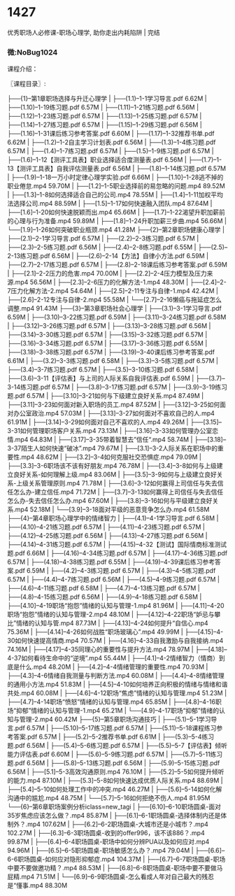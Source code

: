 # 1427
优秀职场人必修课-职场心理学, 助你走出内耗陷阱 | 完结
### 微:NoBug1024 


课程介绍：

〖课程目录〗:

├──{1}–第1章职场选择与升迁心理学
| ├──(1.1)–1-1学习导言.pdf 6.62M
| ├──(1.10)–1-19练习题.pdf 6.57M
| ├──(1.11)–1-21练习题.pdf 6.56M
| ├──(1.12)–1-23练习题.pdf 6.57M
| ├──(1.13)–1-25练习题.pdf 6.57M
| ├──(1.14)–1-27练习题.pdf 6.57M
| ├──(1.15)–1-29练习题.pdf 6.56M
| ├──(1.16)–1-31课后练习参考答案.pdf 6.60M
| ├──(1.17)–1-32推荐书单.pdf 6.62M
| ├──(1.2)–1-2自主学习计划表.pdf 6.56M
| ├──(1.3)–1-4练习题.pdf 6.57M
| ├──(1.4)–1-7练习题.pdf 6.57M
| ├──(1.5)–1-9练习题.pdf 6.57M
| ├──(1.6)–1-12【测评工具表】职业选择适合度测量表.pdf 6.56M
| ├──(1.7)–1-13【测评工具表】自我评估测量表.pdf 6.56M
| ├──(1.8)–1-14练习题.pdf 6.57M
| ├──(1.9)–1-18一万小时定律心理学实验.pdf 6.66M
| ├──[1.10]–1-28逃不掉的职业倦怠.mp4 59.70M
| ├──[1.2]–1-5职业选择前的易忽略的问题.mp4 89.52M
| ├──[1.3]–1-8如何选择适合自己的公司.mp4 78.55M
| ├──[1.4]–1-11加权平均法选择公司.mp4 88.59M
| ├──[1.5]–1-17如何快速融入团队.mp4 87.64M
| ├──[1.6]–1-20如何快速脱颖而出.mp4 65.66M
| ├──[1.7]–1-22渴望升职加薪前的心理与行为准备.mp4 59.89M
| ├──[1.8]–1-24升职加薪三步曲.mp4 56.66M
| └──[1.9]–1-26如何突破职业瓶颈.mp4 41.28M
├──{2}–第2章职场健康心理学
| ├──(2.1)–2-1学习导言.pdf 6.57M
| ├──(2.2)–2-3练习题.pdf 6.57M
| ├──(2.3)–2-5练习题.pdf 6.56M
| ├──(2.4)–2-8练习题.pdf 6.55M
| ├──(2.5)–2-13练习题.pdf 6.56M
| ├──(2.6)–2-14【方法】自律小方法.pdf 6.59M
| ├──(2.7)–2-17练习题.pdf 6.57M
| ├──(2.8)–2-18课后练习参考答案.pdf 6.59M
| ├──[2.1]–2-2压力的危害.mp4 70.00M
| ├──[2.2]–2-4压力模型及压力来源.mp4 56.56M
| ├──[2.3]–2-6压力的化解方法-1.mp4 48.30M
| ├──[2.4]–2-7压力化解方法-2.mp4 54.64M
| ├──[2.5]–2-11专注与自律-1.mp4 42.42M
| ├──[2.6]–2-12专注与自律-2.mp4 55.58M
| └──[2.7]–2-16懒癌与拖延症怎么调整.mp4 91.43M
├──{3}–第3章职场社会心理学
| ├──(3.1)–3-1学习导言.pdf 6.59M
| ├──(3.10)–3-22练习题.pdf 6.59M
| ├──(3.11)–3-24练习题.pdf 6.58M
| ├──(3.12)–3-26练习题.pdf 6.57M
| ├──(3.13)–3-28练习题.pdf 6.56M
| ├──(3.14)–3-30练习题.pdf 6.57M
| ├──(3.15)–3-32练习题.pdf 6.57M
| ├──(3.16)–3-34练习题.pdf 6.57M
| ├──(3.17)–3-36练习题.pdf 6.55M
| ├──(3.18)–3-38练习题.pdf 6.57M
| ├──(3.19)–3-40课后练习参考答案.pdf 6.61M
| ├──(3.2)–3-3练习题.pdf 6.58M
| ├──(3.3)–3-5练习题.pdf 6.57M
| ├──(3.4)–3-7练习题.pdf 6.57M
| ├──(3.5)–3-10练习题.pdf 6.58M
| ├──(3.6)–3-11【评估表】与上司的人际关系自我评估表.pdf 6.59M
| ├──(3.7)–3-14练习题.pdf 6.57M
| ├──(3.8)–3-17练习题.pdf 6.57M
| ├──(3.9)–3-19练习题.pdf 6.57M
| ├──[3.10]–3-21如何与下级建立良好关系.mp4 87.49M
| ├──[3.11]–3-23如何面对新入职场的员工.mp4 87.52M
| ├──[3.12]–3-25如何面对办公室政治.mp4 57.03M
| ├──[3.13]–3-27如何面对不喜欢自己的人.mp4 61.91M
| ├──[3.14]–3-29如何面对自己不喜欢的人.mp4 49.26M
| ├──[3.15]–3-31如何管理职场客户关系.mp4 73.13M
| ├──[3.16]–3-33如何管理办公室恋情.mp4 64.83M
| ├──[3.17]–3-35带着智慧去”信任“.mp4 58.74M
| ├──[3.18]–3-37陌生人如何快速“破冰”.mp4 79.67M
| ├──[3.1]–3-2人际关系在职场中的重要性.mp4 48.62M
| ├──[3.2]–3-4如何克服社交恐惧症.mp4 79.09M
| ├──[3.3]–3-6职场该不该有好朋友.mp4 76.78M
| ├──[3.4]–3-8如何与上级建立良好关系-如何理解上级.mp4 83.06M
| ├──[3.5]–3-9如何与上级建立良好关系-上级关系管理原则.mp4 71.78M
| ├──[3.6]–3-12如何赢得上司信任与失去信任怎么办-建立信任.mp4 71.72M
| ├──[3.7]–3-13如何赢得上司信任与失去信任怎么办-失去信任怎么办.mp4 67.60M
| ├──[3.8]–3-16如何与平级建立良好关系.mp4 52.18M
| └──[3.9]–3-18面对平级的恶意竞争怎么办.mp4 61.58M
├──{4}–第4章职场心理学中的情绪智力
| ├──(4.1)–4-1学习导言.pdf 6.58M
| ├──(4.10)–4-21练习题.pdf 6.57M
| ├──(4.11)–4-23练习题.pdf 6.57M
| ├──(4.12)–4-25练习题.pdf 6.56M
| ├──(4.13)–4-27练习题.pdf 6.56M
| ├──(4.14)–4-31练习题.pdf 6.57M
| ├──(4.15)–4-32【测试】国际情商标准测试题.pdf 6.66M
| ├──(4.16)–4-34练习题.pdf 6.57M
| ├──(4.17)–4-36练习题.pdf 6.57M
| ├──(4.18)–4-38练习题.pdf 6.55M
| ├──(4.19)–4-39课后练习参考答案.pdf 6.59M
| ├──(4.2)–4-3练习题.pdf 6.57M
| ├──(4.3)–4-5练习题.pdf 6.57M
| ├──(4.4)–4-7练习题.pdf 6.56M
| ├──(4.5)–4-9练习题.pdf 6.57M
| ├──(4.6)–4-11练习题.pdf 6.58M
| ├──(4.7)–4-13练习题.pdf 6.57M
| ├──(4.8)–4-15练习题.pdf 6.56M
| ├──(4.9)–4-18练习题.pdf 6.58M
| ├──[4.10]–4-19职场“抱怨”情绪的认知与管理-1.mp4 81.96M
| ├──[4.11]–4-20职场“抱怨”情绪的认知与管理-2.mp4 48.10M
| ├──[4.12]–4-22职场“妒忌与攀比”情绪的认知与管.mp4 87.73M
| ├──[4.13]–4-24如何提升“自信心.mp4 75.36M
| ├──[4.14]–4-26如何战胜“职场玻璃心”.mp4 49.99M
| ├──[4.15]–4-30如何快速提高情商.mp4 70.57M
| ├──[4.16]–4-33自我激励与自我接纳.mp4 74.16M
| ├──[4.17]–4-35同理心的重要性与提升方法.mp4 78.97M
| ├──[4.18]–4-37如何看待生命中的“逆境”.mp4 55.44M
| ├──[4.1]–4-2情绪智力（情商）到底是什么.mp4 48.20M
| ├──[4.2]–4-4情绪管理的重要性.mp4 70.93M
| ├──[4.3]–4-6情绪自我测量与判断方法.mp4 60.08M
| ├──[4.4]–4-8情绪管理的通用小方法.mp4 51.83M
| ├──[4.5]–4-10如何培养正向积极的情绪与情绪和谐共处.mp4 60.08M
| ├──[4.6]–4-12职场“焦虑”情绪的认知与管理.mp4 51.23M
| ├──[4.7]–4-14职场“愤怒”情绪的认知与管理.mp4 65.85M
| ├──[4.8]–4-16职场“抑郁”情绪的认知与管理-1.mp4 65.21M
| └──[4.9]–4-17职场“抑郁”情绪的认知与管理-2.mp4 60.42M
├──{5}–第5章职场沟通技巧
| ├──(5.1)–5-1学习导言.pdf 6.57M
| ├──(5.10)–5-17练习题.pdf 6.57M
| ├──(5.11)–5-18课程练习参考答案.pdf 6.57M
| ├──(5.2)–5-2推荐书单.pdf 6.61M
| ├──(5.3)–5-4练习题.pdf 6.56M
| ├──(5.4)–5-6练习题.pdf 6.57M
| ├──(5.5)–5-7【评估表】倾听能力评估表.pdf 6.60M
| ├──(5.6)–5-9练习题.pdf 6.57M
| ├──(5.7)–5-11练习题.pdf 6.56M
| ├──(5.8)–5-13练习题.pdf 6.56M
| ├──(5.9)–5-15练习题.pdf 6.56M
| ├──[5.1]–5-3高效沟通原则.mp4 76.10M
| ├──[5.2]–5-5如何提升倾听的能力.mp4 87.10M
| ├──[5.3]–5-8如何快速达成优质人际关系.mp4 88.69M
| ├──[5.4]–5-10如何处理工作中的冲突.mp4 46.27M
| ├──[5.6]–5-14如何化解沟通中的尴尬.mp4 48.75M
| └──[5.7]–5-16如何拒绝不伤人.mp4 81.95M
└──{6}–第6章职场案例分析iclass=new_tagi
| ├──[6.10]–6-10职场圆桌-面对35岁焦虑应该怎么做？.mp4 85.87M
| ├──[6.1]–6-1职场圆桌-选择体制内还是体制外？.mp4 107.62M
| ├──[6.2]–6-2职场圆桌-大城市还是小城市？.mp4 102.27M
| ├──[6.3]–6-3职场圆桌-收到的offer996，该不该886？.mp4 99.87M
| ├──[6.4]–6-4职场圆桌-职场中如何分辨PUA以及如何应对.mp4 94.96M
| ├──[6.5]–6-5职场圆桌-职场敏感怎么办？.mp4 79.04M
| ├──[6.6]–6-6职场圆桌-如何应对隐形抑郁症.mp4 104.37M
| ├──[6.7]–6-7职场圆桌-职场中要不要做邀功精？.mp4 88.53M
| ├──[6.8]–6-8职场圆桌-职场中要不要做马屁精.mp4 71.51M
| └──[6.9]–6-9职场圆桌-怎么看成人年对自己最大的残忍是“懂事.mp4 88.30M
